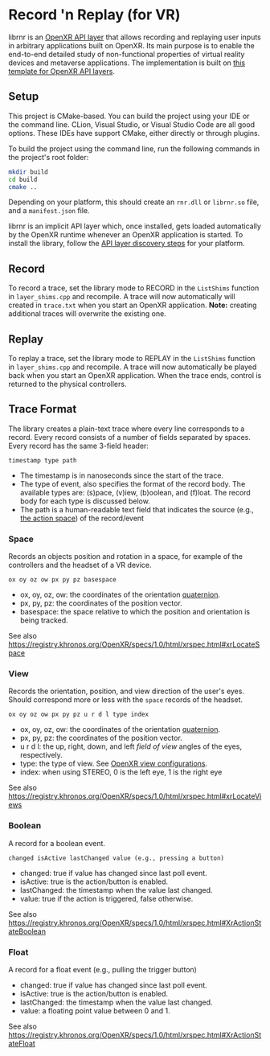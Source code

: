 # Record 'n Replay (for VR)

librnr is an [OpenXR API layer](https://www.khronos.org/registry/OpenXR/specs/1.0/html/xrspec.html#api-layers) that allows recording and replaying user inputs in arbitrary applications built on OpenXR. Its main purpose is to enable the end-to-end detailed study of non-functional properties of virtual reality devices and metaverse applications.
The implementation is built on [this template for OpenXR API layers](https://github.com/Ybalrid/OpenXR-API-Layer-Template).

## Setup

This project is CMake-based.
You can build the project using your IDE or the command line.
CLion, Visual Studio, or Visual Studio Code are all good options.
These IDEs have support CMake, either directly or through plugins.

To build the project using the command line, run the following commands in the project's root folder:

```bash
mkdir build
cd build
cmake ..
```

Depending on your platform, this should create an `rnr.dll` or `librnr.so` file, and a `manifest.json` file.

librnr is an implicit API layer which, once installed, gets loaded automatically by the OpenXR runtime whenever an OpenXR application is started.
To install the library, follow the [API layer discovery steps](https://registry.khronos.org/OpenXR/specs/1.0/loader.html#desktop-api-layer-discovery) for your platform. 

## Record

To record a trace, set the library mode to RECORD in the `ListShims` function in `layer_shims.cpp` and recompile.
A trace will now automatically will created in `trace.txt` when you start an OpenXR application.
**Note:** creating additional traces will overwrite the existing one.

## Replay

To replay a trace, set the library mode to REPLAY in the `ListShims` function in `layer_shims.cpp` and recompile.
A trace will now automatically be played back when you start an OpenXR application.
When the trace ends, control is returned to the physical controllers.

## Trace Format

The library creates a plain-text trace where every line corresponds to a record.
Every record consists of a number of fields separated by spaces.
Every record has the same 3-field header:

```
timestamp type path
```

- The timestamp is in nanoseconds since the start of the trace.
- The type of event, also specifies the format of the record body. The available types are: (s)pace, (v)iew, (b)oolean, and (f)loat. The record body for each type is discussed below.
- The path is a human-readable text field that indicates the source (e.g., [the action space](https://registry.khronos.org/OpenXR/specs/1.0/html/xrspec.html#_action_spaces)) of the record/event 

### Space

Records an objects position and rotation in a space, for example of the controllers and the headset of a VR device.

```
ox oy oz ow px py pz basespace
```

- ox, oy, oz, ow: the coordinates of the orientation [quaternion](https://docs.unity3d.com/Manual/QuaternionAndEulerRotationsInUnity.html).
- px, py, pz: the coordinates of the position vector.
- basespace: the space relative to which the position and orientation is being tracked.

See also https://registry.khronos.org/OpenXR/specs/1.0/html/xrspec.html#xrLocateSpace

### View

Records the orientation, position, and view direction of the user's eyes. Should correspond more or less with the `space` records of the headset.

```
ox oy oz ow px py pz u r d l type index
```

- ox, oy, oz, ow: the coordinates of the orientation [quaternion](https://docs.unity3d.com/Manual/QuaternionAndEulerRotationsInUnity.html).
- px, py, pz: the coordinates of the position vector.
- u r d l: the up, right, down, and left *field of view* angles of the eyes, respectively.
- type: the type of view. See [OpenXR view configurations](https://registry.khronos.org/OpenXR/specs/1.0/html/xrspec.html#view_configuration_type).
- index: when using STEREO, 0 is the left eye, 1 is the right eye

See also https://registry.khronos.org/OpenXR/specs/1.0/html/xrspec.html#xrLocateViews

### Boolean

A record for a boolean event.

```
changed isActive lastChanged value (e.g., pressing a button)
```

- changed: true if value has changed since last poll event.
- isActive: true is the action/button is enabled.
- lastChanged: the timestamp when the value last changed.
- value: true if the action is triggered, false otherwise.

See also https://registry.khronos.org/OpenXR/specs/1.0/html/xrspec.html#XrActionStateBoolean

### Float

A record for a float event (e.g., pulling the trigger button)

- changed: true if value has changed since last poll event.
- isActive: true is the action/button is enabled.
- lastChanged: the timestamp when the value last changed.
- value: a floating point value between 0 and 1.

See also https://registry.khronos.org/OpenXR/specs/1.0/html/xrspec.html#XrActionStateFloat
